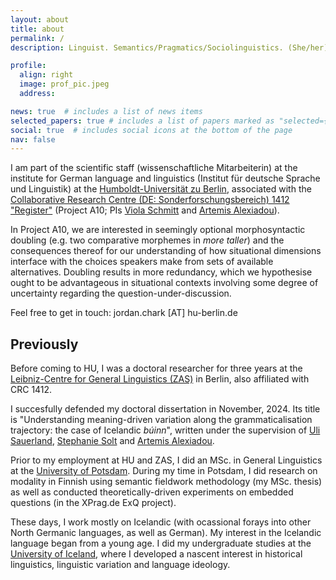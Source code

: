 ```yaml
---
layout: about
title: about
permalink: /
description: Linguist. Semantics/Pragmatics/Sociolinguistics. (She/her); Sie; Hún.

profile:
  align: right
  image: prof_pic.jpeg
  address:

news: true  # includes a list of news items
selected_papers: true # includes a list of papers marked as "selected={true}"
social: true  # includes social icons at the bottom of the page
nav: false
---
```

I am part of the scientific staff (wissenschaftliche Mitarbeiterin) at the institute for German language and linguistics (Institut für deutsche Sprache und Linguistik) at the <a href="https://www.linguistik.hu-berlin.de/de">Humboldt-Universität zu Berlin</a>, associated with the <a href="https://sfb1412.hu-berlin.de/">Collaborative Research Centre (DE: Sonderforschungsbereich) 1412 "Register"</a> (Project A10; PIs <a href="https://sites.google.com/view/viola-schmitt/home">Viola Schmitt</a> and <a href="https://www.leibniz-zas.de/en/people/details/alexiadou-artemis/alexiadou-artemis">Artemis Alexiadou</a>). 

In Project A10, we are interested in seemingly optional morphosyntactic doubling (e.g. two comparative morphemes in <i>more taller</i>) and the consequences thereof for our understanding of how situational dimensions interface with the choices speakers make from sets of available alternatives. Doubling results in more redundancy, which we hypothesise ought to be advantageous in situational contexts involving some degree of uncertainty regarding the question-under-discussion.

Feel free to get in touch: jordan.chark [AT] hu-berlin.de

## Previously

Before coming to HU, I was a doctoral researcher for three years at the <a href="https://www.leibniz-zas.de/en/">Leibniz-Centre for General Linguistics (ZAS)</a> in Berlin, also affiliated with CRC 1412.

I succesfully defended my doctoral dissertation in November, 2024. Its title is "Understanding meaning-driven variation along the grammaticalisation trajectory: the case of Icelandic <i>búinn</i>", written under the supervision of <a href="https://www.leibniz-zas.de/en/people/details/sauerland-uli/uli-sauerland/">Uli Sauerland</a>, <a href="https://www.leibniz-zas.de/en/people/details/solt-stephanie/stephanie-solt">Stephanie Solt</a> and <a href="https://www.leibniz-zas.de/en/people/details/alexiadou-artemis/alexiadou-artemis">Artemis Alexiadou</a>. 

Prior to my employment at HU and ZAS, I did an MSc. in General Linguistics at the <a href="https://www.uni-potsdam.de/en/ling/index">University of Potsdam</a>. During my time in Potsdam, I did research on modality in Finnish using semantic fieldwork methodology (my MSc. thesis) as well as conducted theoretically-driven experiments on embedded questions (in the XPrag.de ExQ project). 

These days, I work mostly on Icelandic (with ocassional forays into other North Germanic languages, as well as German). My interest in the Icelandic language began from a young age. I did my undergraduate studies at the <a href ="https://english.hi.is/">University of Iceland</a>, where I developed a nascent interest in historical linguistics, linguistic variation and language ideology.
